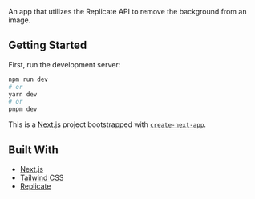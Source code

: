 An app that utilizes the Replicate API to remove the background from an image.

## Getting Started

First, run the development server:

```bash
npm run dev
# or
yarn dev
# or
pnpm dev
```

This is a [Next.js](https://nextjs.org/) project bootstrapped with [`create-next-app`](https://github.com/vercel/next.js/tree/canary/packages/create-next-app).

## Built With

- [Next.js](https://nextjs.org/)
- [Tailwind CSS](https://tailwindcss.com/)
- [Replicate](https://replicate.com/)
